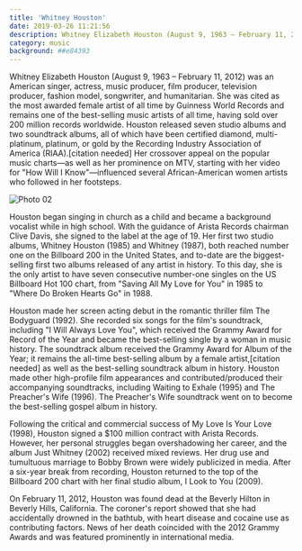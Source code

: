 ```yaml
---
title: 'Whitney Houston'
date: 2019-03-26 11:21:56
description: Whitney Elizabeth Houston (August 9, 1963 – February 11, 2012) was an American singer, actress, music producer, film producer, television producer, fashion model, songwriter, and humanitarian.
category: music
background: ##e84393
---
```


Whitney Elizabeth Houston (August 9, 1963 – February 11, 2012) was an American singer, actress, music producer, film producer, television producer, fashion model, songwriter, and humanitarian. She was cited as the most awarded female artist of all time by Guinness World Records and remains one of the best-selling music artists of all time, having sold over 200 million records worldwide. Houston released seven studio albums and two soundtrack albums, all of which have been certified diamond, multi-platinum, platinum, or gold by the Recording Industry Association of America (RIAA).[citation needed] Her crossover appeal on the popular music charts—as well as her prominence on MTV, starting with her video for "How Will I Know"—influenced several African-American women artists who followed in her footsteps.

![Photo 02](/assets/img/02.jpg)

Houston began singing in church as a child and became a background vocalist while in high school. With the guidance of Arista Records chairman Clive Davis, she signed to the label at the age of 19. Her first two studio albums, Whitney Houston (1985) and Whitney (1987), both reached number one on the Billboard 200 in the United States, and to-date are the biggest-selling first two albums released of any artist in history. To this day, she is the only artist to have seven consecutive number-one singles on the US Billboard Hot 100 chart, from "Saving All My Love for You" in 1985 to "Where Do Broken Hearts Go" in 1988.

Houston made her screen acting debut in the romantic thriller film The Bodyguard (1992). She recorded six songs for the film's soundtrack, including "I Will Always Love You", which received the Grammy Award for Record of the Year and became the best-selling single by a woman in music history. The soundtrack album received the Grammy Award for Album of the Year; it remains the all-time best-selling album by a female artist,[citation needed] as well as the best-selling soundtrack album in history. Houston made other high-profile film appearances and contributed/produced their accompanying soundtracks, including Waiting to Exhale (1995) and The Preacher's Wife (1996). The Preacher's Wife soundtrack went on to become the best-selling gospel album in history.

Following the critical and commercial success of My Love Is Your Love (1998), Houston signed a $100 million contract with Arista Records. However, her personal struggles began overshadowing her career, and the album Just Whitney (2002) received mixed reviews. Her drug use and tumultuous marriage to Bobby Brown were widely publicized in media. After a six-year break from recording, Houston returned to the top of the Billboard 200 chart with her final studio album, I Look to You (2009).

On February 11, 2012, Houston was found dead at the Beverly Hilton in Beverly Hills, California. The coroner's report showed that she had accidentally drowned in the bathtub, with heart disease and cocaine use as contributing factors. News of her death coincided with the 2012 Grammy Awards and was featured prominently in international media.


